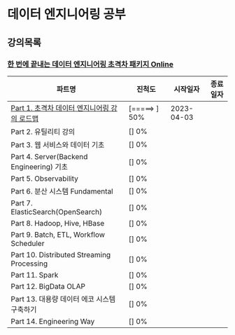 # 데이터 엔지니어링 공부

## 강의목록

### [한 번에 끝내는 데이터 엔지니어링 초격차 패키지 Online](https://fastcampus.co.kr/data_online_engineering)

| 파트명 | 진척도 | 시작일자 | 종료일자 |
| --- | --- | --- | --- |
| [Part 1. 초격차 데이터 엔지니어링 강의 로드맵](https://github.com/seonwook97/Data-Engineering/tree/main/%ED%95%9C%20%EB%B2%88%EC%97%90%20%EB%81%9D%EB%82%B4%EB%8A%94%20%EB%8D%B0%EC%9D%B4%ED%84%B0%20%EC%97%94%EC%A7%80%EB%8B%88%EC%96%B4%EB%A7%81%20%EC%B4%88%EA%B2%A9%EC%B0%A8%20%ED%8C%A8%ED%82%A4%EC%A7%80%20Online/%EC%B4%88%EA%B2%A9%EC%B0%A8%20%EB%8D%B0%EC%9D%B4%ED%84%B0%20%EC%97%94%EC%A7%80%EB%8B%88%EC%96%B4%EB%A7%81%20%EA%B0%95%EC%9D%98%20%EB%A1%9C%EB%93%9C%EB%A7%B5) | [=====>     ] 50% | 2023-04-03 |  |
| Part 2. 유틸리티 강의 | [] 0% |            |  |
| Part 3. 웹 서비스와 데이터 기초 | [] 0% |            |  |
| Part 4. Server(Backend Engineering) 기초 | [] 0% |            |  |
| Part 5. Observability | [] 0% |            |  |
| Part 6. 분산 시스템 Fundamental | [] 0% |            |  |
| Part 7. ElasticSearch(OpenSearch) | [] 0% |             |  |
| Part 8. Hadoop, Hive, HBase | [] 0% |             |  |
| Part 9. Batch, ETL, Workflow Scheduler | [] 0% |             |  |
| Part 10. Distributed Streaming Processing | [] 0% |             |  |
| Part 11. Spark | [] 0% |             |  |
| Part 12. BigData OLAP | [] 0% |             |  |
| Part 13. 대용량 데이터 에코 시스템 구축하기 | [] 0% |             |  |
| Part 14. Engineering Way | [] 0% |             |  |
